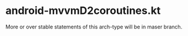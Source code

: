 # android-mvvmD2coroutines.kt
More or over stable statements of this arch-type will be in maser branch.